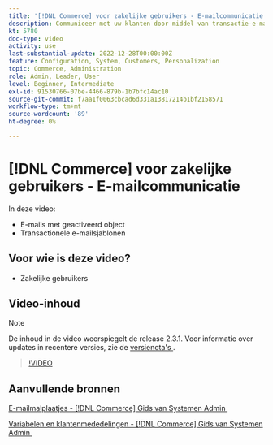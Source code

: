 ```yaml
---
title: '[!DNL Commerce] voor zakelijke gebruikers - E-mailcommunicatie'
description: Communiceer met uw klanten door middel van transactie-e-mails die worden geactiveerd door hun acties in de winkel. Pas en vorm de e-mailmalplaatjes voor uw opslag aan.
kt: 5780
doc-type: video
activity: use
last-substantial-update: 2022-12-28T00:00:00Z
feature: Configuration, System, Customers, Personalization
topic: Commerce, Administration
role: Admin, Leader, User
level: Beginner, Intermediate
exl-id: 91530766-07be-4466-879b-1b7bfc14ac10
source-git-commit: f7aa1f0063cbcad6d331a13817214b1bf2158571
workflow-type: tm+mt
source-wordcount: '89'
ht-degree: 0%

---
```


# [!DNL Commerce] voor zakelijke gebruikers - E-mailcommunicatie

In deze video:

- E-mails met geactiveerd object
- Transactionele e-mailsjablonen

## Voor wie is deze video?

- Zakelijke gebruikers

## Video-inhoud

>[!NOTE]
>
>De inhoud in de video weerspiegelt de release 2.3.1. Voor informatie over updates in recentere versies, zie de [&#x200B; versienota&#39;s &#x200B;](https://experienceleague.adobe.com/docs/commerce-operations/release/notes/overview.html?lang=nl-NL).

>[!VIDEO](https://video.tv.adobe.com/v/36190?quality=12&learn=on)

## Aanvullende bronnen

[&#x200B; E-mailmalplaatjes -  [!DNL Commerce]  Gids van Systemen Admin &#x200B;](https://experienceleague.adobe.com/docs/commerce-admin/systems/communications/email-templates.html?lang=nl-NL)

[&#x200B; Variabelen en klantenmededelingen -  [!DNL Commerce]  Gids van Systemen Admin &#x200B;](https://experienceleague.adobe.com/docs/commerce-admin/systems/introduction.html?lang=nl-NL#variables-and-customer-communications)
